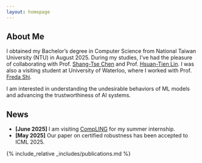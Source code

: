 ```yaml
---
layout: homepage
---
```


## About Me

I obtained my Bachelor’s degree in Computer Science from National Taiwan University (NTU) in August 2025.
During my studies, I've had the pleasure of collaborating with Prof. [Shang-Tse Chen](https://www.csie.ntu.edu.tw/~stchen/) and Prof. [Hsuan-Tien Lin](https://www.csie.ntu.edu.tw/~htlin/). I was also a visiting student at University of Waterloo, where I worked with Prof. [Freda Shi](https://cs.uwaterloo.ca/~fhs/).

I am interested in understanding the undesirable behaviors of ML models and advancing the trustworthiness of AI systems.

<!-- ## Research Interests

- **Computer Vision:** 
- **Machine Learning:** -->

## News

- **[June 2025]** I am visiting [CompLING](https://compling-wat.com/) for my summer internship.
- **[May 2025]** Our paper on certified robustness has been accepted to ICML 2025.


{% include_relative _includes/publications.md %}

<!-- {% include_relative _includes/services.md %} -->
